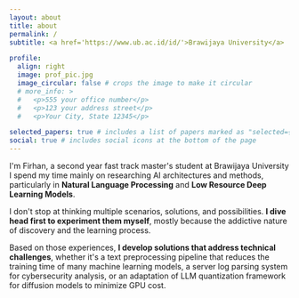 ```yaml
---
layout: about
title: about
permalink: /
subtitle: <a href='https://www.ub.ac.id/id/'>Brawijaya University</a>

profile:
  align: right
  image: prof_pic.jpg
  image_circular: false # crops the image to make it circular
  # more_info: >
  #   <p>555 your office number</p>
  #   <p>123 your address street</p>
  #   <p>Your City, State 12345</p>

selected_papers: true # includes a list of papers marked as "selected={true}"
social: true # includes social icons at the bottom of the page
---
```


I'm Firhan, a second year fast track master's student at Brawijaya University I spend my time mainly on researching AI architectures and methods, particularly in **Natural Language Processing** and **Low Resource Deep Learning Models**.

I don't stop at thinking multiple scenarios, solutions, and possibilities. **I dive head first to experiment them myself**, mostly because the addictive nature of discovery and the learning process.

Based on those experiences, **I develop solutions that address technical challenges**, whether it's a text preprocessing pipeline that reduces the training time of many machine learning models, a server log parsing system for cybersecurity analysis, or an adaptation of LLM quantization framework for diffusion models to minimize GPU cost.
